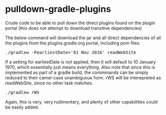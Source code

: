 # pulldown-gradle-plugins

Crude code to be able to pull down the direct plugins found on the plugin portal
(this does not attempt to download transitive dependencies)

The below command will download the jar and all direct dependencies of all the plugins from the plugins.gradle.org portal,
including pom files.

<pre>
./gradlew -PearliestDate='01 Nov 2016' readWebSite
</pre>

If a setting for earliestDate is not applied, then it will default to 10 January 1970, which essentially just means everything.
Also note that since this is implemented as part of a gradle build, the commmands can be simply reduced to their camel-case
unambiguous form.  rWS will be interepreted as readWebSite, since no other task matches.

<pre>
./gradlew rWS
</pre>

Again, this is very, very rudimentary, and plenty of other capabilities could be easily added.
